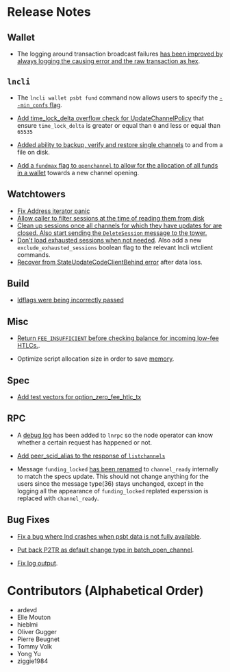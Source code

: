 # Release Notes

## Wallet

- The logging around transaction broadcast failures [has been improved by always
  logging the causing error and the raw transaction as
  hex](https://github.com/lightningnetwork/lnd/pull/7513).

## `lncli`

* The `lncli wallet psbt fund` command now allows users to specify the
  [`--min_confs` flag](https://github.com/lightningnetwork/lnd/pull/7510).
 
* [Add time_lock_delta overflow check for UpdateChannelPolicy](https://github.com/lightningnetwork/lnd/pull/7350)
  that ensure `time_lock_delta` is greater or equal than `0` and less or equal than `65535`

* [Added ability to backup, verify and
  restore single channels](https://github.com/lightningnetwork/lnd/pull/7437)
  to and from a file on disk.

* [Add a `fundmax` flag to `openchannel` to allow for the allocation of all
  funds in a wallet](https://github.com/lightningnetwork/lnd/pull/6903) towards
  a new channel opening.

## Watchtowers

* [Fix Address iterator 
  panic](https://github.com/lightningnetwork/lnd/pull/7556)
* [Allow caller to filter sessions at the time of reading them from 
  disk](https://github.com/lightningnetwork/lnd/pull/7059)
* [Clean up sessions once all channels for which they have updates for are
  closed. Also start sending the `DeleteSession` message to the
  tower.](https://github.com/lightningnetwork/lnd/pull/7069)
* [Don't load exhausted sessions when not
  needed](https://github.com/lightningnetwork/lnd/pull/7405). Also add a new
  `exclude_exhausted_sessions` boolean flag to the relevant lncli wtclient
  commands.
* [Recover from StateUpdateCodeClientBehind 
  error](https://github.com/lightningnetwork/lnd/pull/7541) after data loss. 

## Build
* [ldflags were being incorrectly passed](
https://github.com/lightningnetwork/lnd/pull/7359)

## Misc

* [Return `FEE_INSUFFICIENT` before checking balance for incoming low-fee
  HTLCs.](https://github.com/lightningnetwork/lnd/pull/7490).

* Optimize script allocation size in order to save
  [memory](https://github.com/lightningnetwork/lnd/pull/7464).

## Spec

* [Add test vectors for
  option_zero_fee_htlc_tx](https://github.com/lightningnetwork/lnd/pull/7439)

## RPC

* A [debug log](https://github.com/lightningnetwork/lnd/pull/7514) has been
  added to `lnrpc` so the node operator can know whether a certain request has
  happened or not.
* [Add peer_scid_alias to the response of 
  `listchannels`](https://github.com/lightningnetwork/lnd/pull/7366)

* Message `funding_locked` [has been
  renamed](https://github.com/lightningnetwork/lnd/pull/7517) to
  `channel_ready` internally to match the specs update. This should not change
  anything for the users since the message type(36) stays unchanged, except in
  the logging all the appearance of `funding_locked` replated experssion is
  replaced with `channel_ready`.
## Bug Fixes

* [Fix a bug where lnd crashes when psbt data is not fully 
available](https://github.com/lightningnetwork/lnd/pull/7529).

* [Put back P2TR as default change type
  in batch_open_channel](https://github.com/lightningnetwork/lnd/pull/7603).
  
* [Fix log output](https://github.com/lightningnetwork/lnd/pull/7604).


# Contributors (Alphabetical Order)

* ardevd
* Elle Mouton
* hieblmi
* Oliver Gugger
* Pierre Beugnet
* Tommy Volk
* Yong Yu
* ziggie1984

